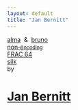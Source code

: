 ```yaml
---
layout: default
title: "Jan Bernitt"
---
```


<a href="https://github.com/bruno-lang/alma" class="alma">alma</a> <span class="and">&nbsp;&amp;&nbsp;</span> <a href="http://www.bruno-lang.com/" class="bruno">bruno</a>
<br/>
<a href="http://non-encoding.github.io/" class="none">non<small>-</small>e<small>ncoding</small></a>
<br/>
<a href="http://frac64.github.io/" class="frac64">FRAC&nbsp;64</a>
<br/>
<a href="http://www.silkdi.com/" class="silk">silk</a>
<br/>
by

# <a href="mailto:jaanbernitt+jbee.se@gmail.com">Jan Bernitt</a>
